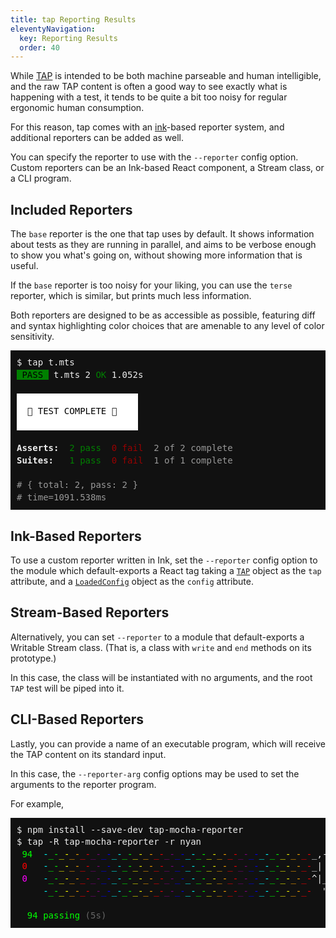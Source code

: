```yaml
---
title: tap Reporting Results
eleventyNavigation:
  key: Reporting Results
  order: 40
---
```


While [TAP](./tap-format.md) is intended to be both machine
parseable and human intelligible, and the raw TAP content is
often a good way to see exactly what is happening with a test, it
tends to be quite a bit too noisy for regular ergonomic human
consumption.

For this reason, tap comes with an
[ink](https://github.com/vadimdemedes/ink)-based reporter system,
and additional reporters can be added as well.

You can specify the reporter to use with the `--reporter` config
option. Custom reporters can be an Ink-based React component, a
Stream class, or a CLI program.

## Included Reporters

The `base` reporter is the one that tap uses by default. It
shows information about tests as they are running in parallel,
and aims to be verbose enough to show you what's going on,
without showing more information that is useful.

If the `base` reporter is too noisy for your liking, you can use
the `terse` reporter, which is similar, but prints much less
information.

Both reporters are designed to be as accessible as possible,
featuring diff and syntax highlighting color choices that are
amenable to any level of color sensitivity.

<pre
style="background:#111;color:#eee;line-height:1.4;padding:10px;">$ tap t.mts
<span style="color:black;background:green"> PASS </span> t.mts 2 <span style="color:green">OK</span> <span color="#999">1.052s</span>

<div style="width:min-content;background:white;color:black">                       
  🌈 TEST COMPLETE 🌈  
                       </div>
<b>Asserts:</b>  <span style="color:green">2 pass</span>  <span style="color:#900">0 fail</span>  <span style="color:#999">2 of 2 complete</span>
<b>Suites:</b>   <span style="color:green">1 pass</span>  <span style="color:#900">0 fail</span>  <span style="color:#999">1 of 1 complete</span>

<span style="color:#999"># { total: 2, pass: 2 }
# time=1091.538ms</span></pre>

## Ink-Based Reporters

To use a custom reporter written in Ink, set the `--reporter`
config option to the module which default-exports a React tag
taking a [`TAP`](./api.md#class-tap) object as the `tap`
attribute, and a
[`LoadedConfig`](https://tapjs.github.io/tapjs/interfaces/_tapjs_config.index.LoadedConfig.html)
object as the `config` attribute.

## Stream-Based Reporters

Alternatively, you can set `--reporter` to a module that
default-exports a Writable Stream class. (That is, a class
with `write` and `end` methods on its prototype.)

In this case, the class will be instantiated with no arguments,
and the root `TAP` test will be piped into it.

## CLI-Based Reporters

Lastly, you can provide a name of an executable program, which
will receive the TAP content on its standard input.

In this case, the `--reporter-arg` config options may be used to
set the arguments to the reporter program.

For example,

<pre style="line-height:1.4;padding:10px;background-color:#111;color:#eee;white-space:pre">$ npm install --save-dev tap-mocha-reporter
$ tap -R tap-mocha-reporter -r nyan
 <span style="color:#0f0">94</span>  <span style="color:cyan">-</span><span style="color:#0f0">_-</span><span style="color:yellow">_-</span><span style="color:orange">_-</span><span style="color:red">_-</span><span style="color:purple">_-</span><span style="color:blue">_-</span><span style="color:cyan">_-</span><span style="color:#0f0">_-</span><span style="color:yellow">_-</span><span style="color:orange">_-</span><span style="color:red">_-</span><span style="color:purple">_-</span><span style="color:blue">_-</span><span style="color:cyan">_-</span><span style="color:#0f0">_-</span><span style="color:yellow">_-</span><span style="color:orange">_-</span><span style="color:red">_-</span><span style="color:purple">_-</span><span style="color:blue">_-</span><span style="color:cyan">_-</span><span style="color:#0f0">_-</span><span style="color:yellow">_-</span><span style="color:orange">_-</span><span style="color:red">_-</span>_,------,
 <span style="color:red">0</span>   <span style="color:cyan">-</span><span style="color:#0f0">_-</span><span style="color:yellow">_-</span><span style="color:orange">_-</span><span style="color:red">_-</span><span style="color:purple">_-</span><span style="color:blue">_-</span><span style="color:cyan">_-</span><span style="color:#0f0">_-</span><span style="color:yellow">_-</span><span style="color:orange">_-</span><span style="color:red">_-</span><span style="color:purple">_-</span><span style="color:blue">_-</span><span style="color:cyan">_-</span><span style="color:#0f0">_-</span><span style="color:yellow">_-</span><span style="color:orange">_-</span><span style="color:red">_-</span><span style="color:purple">_-</span><span style="color:blue">_-</span><span style="color:cyan">_-</span><span style="color:#0f0">_-</span><span style="color:yellow">_-</span><span style="color:orange">_-</span><span style="color:red">_-</span>_|   /\_/\ 
 <span style="color:magenta">0</span>   <span style="color:cyan">-</span><span style="color:#0f0">_-</span><span style="color:yellow">_-</span><span style="color:orange">_-</span><span style="color:red">_-</span><span style="color:purple">_-</span><span style="color:blue">_-</span><span style="color:cyan">_-</span><span style="color:#0f0">_-</span><span style="color:yellow">_-</span><span style="color:orange">_-</span><span style="color:red">_-</span><span style="color:purple">_-</span><span style="color:blue">_-</span><span style="color:cyan">_-</span><span style="color:#0f0">_-</span><span style="color:yellow">_-</span><span style="color:orange">_-</span><span style="color:red">_-</span><span style="color:purple">_-</span><span style="color:blue">_-</span><span style="color:cyan">_-</span><span style="color:#0f0">_-</span><span style="color:yellow">_-</span><span style="color:orange">_-</span><span style="color:red">_-</span>^|__( ^ .^) 
     <span style="color:cyan">-</span><span style="color:#0f0">_-</span><span style="color:yellow">_-</span><span style="color:orange">_-</span><span style="color:red">_-</span><span style="color:purple">_-</span><span style="color:blue">_-</span><span style="color:cyan">_-</span><span style="color:#0f0">_-</span><span style="color:yellow">_-</span><span style="color:orange">_-</span><span style="color:red">_-</span><span style="color:purple">_-</span><span style="color:blue">_-</span><span style="color:cyan">_-</span><span style="color:#0f0">_-</span><span style="color:yellow">_-</span><span style="color:orange">_-</span><span style="color:red">_-</span><span style="color:purple">_-</span><span style="color:blue">_-</span><span style="color:cyan">_-</span><span style="color:#0f0">_-</span><span style="color:yellow">_-</span><span style="color:orange">_-</span><span style="color:red">_-</span>  ""  "" 

  <span style="color:#0f0">94 passing</span> <span style="color:#666">(5s)</span></pre>
